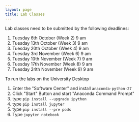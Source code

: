 ```yaml
---
layout: page
title: Lab Classes
---
```


Lab classes need to be submitted by the following deadlines:

1. Tuesday 6th October (Week 2) 9 am
2. Tuesday 13th October (Week 3) 9 am
3. Tuesday 20th October (Week 4) 9 am
4. Tuesday 3rd November (Week 6) 9 am
5. Tuesday 10th November (Week 7) 9 am
6. Tuesday 17th November (Week 8) 9 am
7. Tuesday 24th November (Week 9) 9 am

To run the labs on the University Desktop 

1. Enter the "Software Center" and install `anaconda-python-27`
2. Click "Start" Button and start "Anaconda Command Prompt"
3. type `pip install --upgrade ipython`
4. type `pip install jupyter`
5. type `pip install --pre pods`
6. Type `jupyter notebook`

